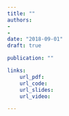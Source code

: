 ```yaml
---
title: ""
authors:
-
-
date: "2018-09-01"
draft: true

publication: ""

links:
    url_pdf:
    url_code:
    url_slides:
    url_video:

---
```

